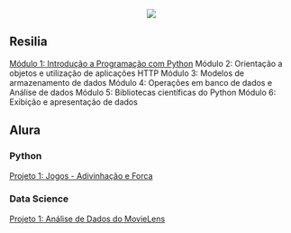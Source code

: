 <p align="center">
  <img src="https://github.com/lis-r-barreto/Vamo-AI-Alura/blob/main/vamoAI.png">
</p>


## Resilia
[Módulo 1: Introdução a Programação com Python](https://github.com/lis-r-barreto/Vamo-AI/tree/main/Resilia/M%C3%B3dulo-1)
Módulo 2: Orientação a objetos e utilização de aplicações HTTP
Módulo 3: Modelos de armazenamento de dados
Módulo 4: Operações em banco de dados e Análise de dados
Módulo 5: Bibliotecas científicas do Python
Módulo 6: Exibição e apresentação de dados

## Alura

### Python
[Projeto 1: Jogos - Adivinhação e Forca](https://github.com/lis-r-barreto/Vamo-AI-Alura/tree/main/Python/jogos)

### Data Science
[Projeto 1: Análise de Dados do MovieLens](https://github.com/lis-r-barreto/Vamo-AI-Alura/blob/main/Data%20Science/Analisando_os_Dados_do_MovieLens.ipynb)
